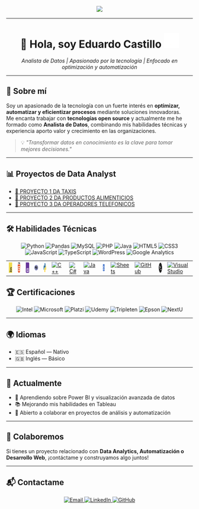  <p align="center">
  <img src="https://images.netcomlearning.com/cms/banners/ways-to-earn-power-bi-skills-for-data-analyst.png" height="230"/>
</p>

---

<h1 align="center">👋 Hola, soy Eduardo Castillo 
  <img src="https://github.com/Kathryn-Jie/Kathryn-Jie/blob/main/wave.gif" width="40px"/>
</h1>

<p align="center">
  <em>Analista de Datos | Apasionado por la tecnología | Enfocado en optimización y automatización</em>
</p>

---

## 🚀 Sobre mí

Soy un apasionado de la tecnología con un fuerte interés en **optimizar, automatizar y eficientizar procesos** mediante soluciones innovadoras.  
Me encanta trabajar con **tecnologías open source** y actualmente me he formado como **Analista de Datos**, combinando mis habilidades técnicas y experiencia aporto valor y crecimiento en las organizaciones.

> 💡 *"Transformar datos en conocimiento es la clave para tomar mejores decisiones."*

---

## 📊 Proyectos de Data Analyst

- [📌 PROYECTO 1 DA TAXIS](https://github.com/EduardoCastillo20/ProyectoDA1)  
- [📌 PROYECTO 2 DA PRODUCTOS ALIMENTICIOS](https://github.com/EduardoCastillo20/ProyectoDA2)  
- [📌 PROYECTO 3 DA OPERADORES TELEFONICOS](https://github.com/EduardoCastillo20/ProyectoDA3)  

---

## 🛠️ Habilidades Técnicas

<p align="center">
  <img alt="Python" src="https://img.shields.io/badge/PYTHON-3776AB?style=for-the-badge&logo=python&logoColor=white"/>
  <img alt="Pandas" src="https://img.shields.io/badge/PANDAS-150458?style=for-the-badge&logo=pandas&logoColor=white"/>
  <img alt="MySQL" src="https://img.shields.io/badge/MYSQL-4479A1?style=for-the-badge&logo=mysql&logoColor=white"/>
  <img alt="PHP" src="https://img.shields.io/badge/PHP-777BB4?style=for-the-badge&logo=php&logoColor=white"/>
  <img alt="Java" src="https://img.shields.io/badge/JAVA-007396?style=for-the-badge&logo=java&logoColor=white"/>
  <img alt="HTML5" src="https://img.shields.io/badge/HTML5-E34F26?style=for-the-badge&logo=html5&logoColor=white"/>
  <img alt="CSS3" src="https://img.shields.io/badge/CSS3-1572B6?style=for-the-badge&logo=css3&logoColor=white"/>
  <img alt="JavaScript" src="https://img.shields.io/badge/JAVASCRIPT-F7DF1E?style=for-the-badge&logo=javascript&logoColor=black"/>
  <img alt="TypeScript" src="https://img.shields.io/badge/TYPESCRIPT-3178C6?style=for-the-badge&logo=typescript&logoColor=white"/>
  <img alt="WordPress" src="https://img.shields.io/badge/WORDPRESS-21759B?style=for-the-badge&logo=wordpress&logoColor=white"/>
  <img alt="Google Analytics" src="https://img.shields.io/badge/GOOGLE%20ANALYTICS-E37400?style=for-the-badge&logo=googleanalytics&logoColor=white"/>
</p>

<div align="center">
<table>
    <tbody>
        <tr>
            <td><a href="#"><img alt="JavaScript" title="JavaScript" height="28px"
                        src="https://raw.githubusercontent.com/github/explore/80688e429a7d4ef2fca1e82350fe8e3517d3494d/topics/javascript/javascript.png" /></a>
            </td>
            <td><a href="#"><img alt="HTML5" title="HTML5" height="28px"
                        src="https://raw.githubusercontent.com/github/explore/80688e429a7d4ef2fca1e82350fe8e3517d3494d/topics/html/html.png" /></a>
            </td>
            <td><a href="#"><img alt="CSS3" title="CSS3" height="28px"
                        src="https://raw.githubusercontent.com/github/explore/80688e429a7d4ef2fca1e82350fe8e3517d3494d/topics/css/css.png" /></a>
            </td>
            <td><a href="#"><img alt="PHP" title="PHP" height="28px"
                        src="https://raw.githubusercontent.com/github/explore/80688e429a7d4ef2fca1e82350fe8e3517d3494d/topics/php/php.png" /></a>
            </td>
            <td><a href="#"><img alt="Python" title="Python" height="28px"
                        src="https://raw.githubusercontent.com/github/explore/80688e429a7d4ef2fca1e82350fe8e3517d3494d/topics/python/python.png" /></a>
            </td>
            <td><a href="#"><img alt="C++" title="C++" height="28px"
                        src="https://img.icons8.com/color/48/000000/c-plus-plus-logo.png" /></a></td>
            <td><a href="#"><img alt="C#" title="C#" height="28px"
                        src="https://img.icons8.com/color/48/000000/c-sharp-logo.png" /></a></td>
            <td><a href="#"><img alt="Java" title="Java" height="28px"
                        src="https://img.icons8.com/color/48/000000/java-coffee-cup-logo.png" /></a></td>
            <td><a href="#"><img alt="SQL" title="SQL" height="28px"
                        src="https://raw.githubusercontent.com/github/explore/80688e429a7d4ef2fca1e82350fe8e3517d3494d/topics/sql/sql.png" /></a>
            </td>
            <td><a href="#"><img alt="Sheets" title="Sheets" height="28px"
                        src="https://img.icons8.com/color/48/000000/google-sheets.png" /></a></td>
            <td><a href="#"><img alt="GitHub" title="GitHub" height="28px"
                        src="https://i.imgur.com/DZgetVv.png" /></a>
            </td>
            <td><a href="#"><img alt="Terminal" title="Terminal" height="28px"
                        src="https://raw.githubusercontent.com/github/explore/80688e429a7d4ef2fca1e82350fe8e3517d3494d/topics/terminal/terminal.png" /></a>
            </td>
            <td><a href="#"><img alt="Visual Studio" title="Visual Studio Code" height="28px"
                        src="https://img.icons8.com/fluent/48/000000/visual-studio-code-2019.png" /></a></td>
        </tr>
    </tbody>
</table>
</div>

## 🏆 Certificaciones

<p align="center">
  <img alt="Intel" src="https://img.shields.io/badge/INTEL-%23FFFFFF?style=for-the-badge&logo=intel&logoColor=blue" />
  <img alt="Microsoft" src="https://img.shields.io/badge/MICROSOFT-%230078D4?style=for-the-badge&logo=microsoft&logoColor=white" />
  <img alt="Platzi" src="https://img.shields.io/badge/PLATZI-%2300C853?style=for-the-badge&logo=platzi&logoColor=white" />
  <img alt="Udemy" src="https://img.shields.io/badge/UDEMY-%23A435F0?style=for-the-badge&logo=udemy&logoColor=white" />
  <img alt="Tripleten" src="https://img.shields.io/badge/TRIPLETEN-%232b2b2b?style=for-the-badge" />
  <img alt="Epson" src="https://img.shields.io/badge/EPSON-%230077C8?style=for-the-badge&logo=epson&logoColor=white" />
  <img alt="NextU" src="https://img.shields.io/badge/NEXTU-%23F55A00?style=for-the-badge" />
</p>

---

## 🌍 Idiomas

- 🇪🇸 Español — Nativo  
- 🇬🇧 Inglés — Básico  

---

## 🎯 Actualmente

- 🚀 Aprendiendo sobre Power BI y visualización avanzada de datos  
- 📚 Mejorando mis habilidades en Tableau  
- 🤝 Abierto a colaborar en proyectos de análisis y automatización  

---

## 🤝 Colaboremos

Si tienes un proyecto relacionado con **Data Analytics, Automatización o Desarrollo Web**, ¡contáctame y construyamos algo juntos!

---

## 📬 Contactame

<p align="center">
  <a href="mailto:eduardo@espindola.mx">
    <img alt="Email" src="https://img.shields.io/badge/EMAIL-D14836?style=for-the-badge&logo=gmail&logoColor=white"/>
  </a>
  <a href="https://www.linkedin.com/in/eduardocastillo20" target="_blank">
    <img alt="LinkedIn" src="https://img.shields.io/badge/LINKEDIN-0A66C2?style=for-the-badge&logo=linkedin&logoColor=white"/>
  </a>
  <a href="https://github.com/EduardoCastillo20" target="_blank">
    <img alt="GitHub" src="https://img.shields.io/badge/GITHUB-181717?style=for-the-badge&logo=github&logoColor=white"/>
  </a>
</p>
